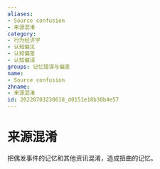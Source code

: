 ```yaml
---
aliases:
- Source confusion
- 来源混淆
category:
- 行为经济学
- 认知偏见
- 认知偏差
- 认知偏误
groups: 记忆错误与偏差
name:
- Source confusion
zhname:
- 来源混淆
id: 20220703230618_d0151e18b30b4e57
---
```


# 来源混淆

把偶发事件的记忆和其他资讯混淆，造成扭曲的记忆。
